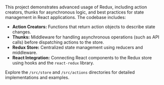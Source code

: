   
This project demonstrates advanced usage of Redux, including action creators, thunks for asynchronous logic, and best practices for state management in React applications. The codebase includes:

- **Action Creators:** Functions that return action objects to describe state changes.
- **Thunks:** Middleware for handling asynchronous operations (such as API calls) before dispatching actions to the store.
- **Redux Store:** Centralized state management using reducers and middleware.
- **React Integration:** Connecting React components to the Redux store using hooks and the `react-redux` library.

Explore the `/src/store` and `/src/actions` directories for detailed implementations and examples.
